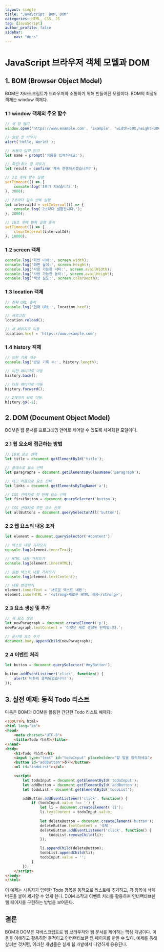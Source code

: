 ```yaml
---
layout: single
title: "JavaScript  BOM, DOM"
categories: HTML, CSS, JS
tag: [JavaScript]
author_profile: false
sidebar:
    nav: "docs"
---
```


# JavaScript 브라우저 객체 모델과 DOM 

## 1. BOM (Browser Object Model)

BOM은 자바스크립트가 브라우저와 소통하기 위해 만들어진 모델이다. BOM의 최상위 객체는 window 객체다.

### 1.1 window 객체의 주요 함수

```javascript
// 새 창 열기
window.open('https://www.example.com', 'Example', 'width=500,height=300');

// 알림 창 띄우기
alert('Hello, World!');

// 사용자 입력 받기
let name = prompt('이름을 입력하세요:');

// 확인/취소 창 띄우기
let result = confirm('계속 진행하시겠습니까?');

// 3초 후에 함수 실행
setTimeout(() => {
    console.log('3초가 지났습니다.');
}, 3000);

// 2초마다 함수 반복 실행
let intervalId = setInterval(() => {
    console.log('2초마다 실행됩니다.');
}, 2000);

// 10초 후에 반복 실행 중지
setTimeout(() => {
    clearInterval(intervalId);
}, 10000);
```

### 1.2 screen 객체

```javascript
console.log('화면 너비:', screen.width);
console.log('화면 높이:', screen.height);
console.log('사용 가능한 너비:', screen.availWidth);
console.log('사용 가능한 높이:', screen.availHeight);
console.log('색상 심도:', screen.colorDepth);
```

### 1.3 location 객체

```javascript
// 현재 URL 출력
console.log('현재 URL:', location.href);

// 새로고침
location.reload();

// 새 페이지로 이동
location.href = 'https://www.example.com';
```

### 1.4 history 객체

```javascript
// 방문 기록 개수
console.log('방문 기록 수:', history.length);

// 이전 페이지로 이동
history.back();

// 다음 페이지로 이동
history.forward();

// 2페이지 뒤로 이동
history.go(-2);
```

## 2. DOM (Document Object Model)

DOM은 웹 문서를 프로그래밍 언어로 제어할 수 있도록 체계화한 모델이다.

### 2.1 웹 요소에 접근하는 방법

```javascript
// ID로 요소 선택
let title = document.getElementById('title');

// 클래스로 요소 선택
let paragraphs = document.getElementsByClassName('paragraph');

// 태그 이름으로 요소 선택
let links = document.getElementsByTagName('a');

// CSS 선택자로 첫 번째 요소 선택
let firstButton = document.querySelector('button');

// CSS 선택자로 모든 요소 선택
let allButtons = document.querySelectorAll('button');
```

### 2.2 웹 요소의 내용 조작

```javascript
let element = document.querySelector('#content');

// 텍스트 내용 가져오기
console.log(element.innerText);

// HTML 내용 가져오기
console.log(element.innerHTML);

// 원본 텍스트 내용 가져오기
console.log(element.textContent);

// 내용 변경하기
element.innerText = '새로운 텍스트 내용';
element.innerHTML = '<strong>새로운 HTML 내용</strong>';
```

### 2.3 요소 생성 및 추가

```javascript
// 새 요소 생성
let newParagraph = document.createElement('p');
newParagraph.textContent = '이것은 새로 생성된 단락입니다.';

// 문서에 요소 추가
document.body.appendChild(newParagraph);
```

### 2.4 이벤트 처리

```javascript
let button = document.querySelector('#myButton');

button.addEventListener('click', function() {
    alert('버튼이 클릭되었습니다!');
});
```

## 3. 실전 예제: 동적 Todo 리스트

다음은 BOM과 DOM을 활용한 간단한 Todo 리스트 예제다:

```html
<!DOCTYPE html>
<html lang="ko">
<head>
    <meta charset="UTF-8">
    <title>Todo 리스트</title>
</head>
<body>
    <h1>Todo 리스트</h1>
    <input type="text" id="todoInput" placeholder="할 일을 입력하세요">
    <button id="addButton">추가</button>
    <ul id="todoList"></ul>

    <script>
        let todoInput = document.getElementById('todoInput');
        let addButton = document.getElementById('addButton');
        let todoList = document.getElementById('todoList');

        addButton.addEventListener('click', function() {
            if (todoInput.value !== '') {
                let li = document.createElement('li');
                li.textContent = todoInput.value;
                
                let deleteButton = document.createElement('button');
                deleteButton.textContent = '삭제';
                deleteButton.addEventListener('click', function() {
                    todoList.removeChild(li);
                });

                li.appendChild(deleteButton);
                todoList.appendChild(li);
                todoInput.value = '';
            }
        });
    </script>
</body>
</html>
```

이 예제는 사용자가 입력한 Todo 항목을 동적으로 리스트에 추가하고, 각 항목에 삭제 버튼을 붙여 제거할 수 있게 한다. DOM 조작과 이벤트 처리를 활용하여 인터랙티브한 웹 페이지를 구현하는 방법을 보여준다.

## 결론

BOM과 DOM은 자바스크립트로 웹 브라우저와 웹 문서를 제어하는 핵심 개념이다. 이들을 이해하고 활용하면 동적이고 인터랙티브한 웹 페이지를 만들 수 있다. 예제를 통해 살펴본 것처럼, 이러한 개념들은 실제 웹 개발에서 다양하게 응용된다.

